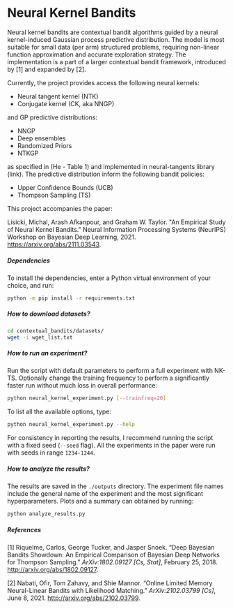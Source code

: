 # Neural Kernel Bandits

Neural kernel bandits are contextual bandit algorithms guided by a neural kernel-induced Gaussian process predictive distribution. The model is most suitable for small data (per arm) structured problems, requiring non-linear function approximation and accurate exploration strategy. The implementation is a part of a larger contextual bandit framework, introduced by [1] and expanded by [2].

Currently, the project provides access the following neural kernels:

* Neural tangent kernel (NTK)
* Conjugate kernel (CK, aka NNGP)

and GP predictive distributions:

* NNGP
* Deep ensembles
* Randomized Priors
* NTKGP

as specified in (He - Table 1) and implemented in neural-tangents library (link). The predictive distribution inform the following bandit policies:

* Upper Confidence Bounds (UCB)
* Thompson Sampling (TS)

This project accompanies the paper:

Lisicki, Michal, Arash Afkanpour, and Graham W. Taylor. "An Empirical Study of Neural Kernel Bandits." Neural Information Processing Systems (NeurIPS) Workshop on Bayesian Deep Learning, 2021. https://arxiv.org/abs/2111.03543.

##### Dependencies

To install the dependencies, enter a Python virtual environment of your choice, and run:

```bash
python -m pip install -r requirements.txt
```

##### How to download datasets?

```bash
cd contextual_bandits/datasets/
wget -i wget_list.txt
```

##### How to run an experiment?

Run the script with default parameters to perform a full experiment with NK-TS. Optionally change the training frequency to perform a significantly faster run without much loss in overall performance:

```bash
python neural_kernel_experiment.py [--trainfreq=20]
```

To list all the available options, type:

```bash
python neural_kernel_experiment.py --help
```

For consistency in reporting the results, I recommend running the script with a fixed seed (`--seed` flag). All the experiments in the paper were run with seeds in range `1234-1244`.

##### How to analyze the results?

The results are saved in the `./outputs` directory. The experiment file names include the general name of the experiment and the most significant hyperparameters. Plots and a summary can obtained by running:

```bash
python analyze_results.py
```

##### References

[1] Riquelme, Carlos, George Tucker, and Jasper Snoek. “Deep Bayesian Bandits Showdown: An Empirical Comparison of Bayesian Deep Networks for Thompson Sampling.” *ArXiv:1802.09127 [Cs, Stat]*, February 25, 2018. http://arxiv.org/abs/1802.09127.

[2] Nabati, Ofir, Tom Zahavy, and Shie Mannor. “Online Limited Memory Neural-Linear Bandits with Likelihood Matching.” *ArXiv:2102.03799 [Cs]*, June 8, 2021. http://arxiv.org/abs/2102.03799.


